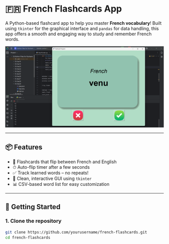 # 🇫🇷 French Flashcards App

A Python-based flashcard app to help you master **French vocabulary**! Built using `tkinter` for the graphical interface and `pandas` for data handling, this app offers a smooth and engaging way to study and remember French words.

![App Screenshot](Screenshot(92).png) <!-- Add an actual screenshot with this name for a visual preview -->

---

## 📦 Features

- 🔁 Flashcards that flip between French and English
- ⏱ Auto-flip timer after a few seconds
- ✅ Track learned words – no repeats!
- 🎨 Clean, interactive GUI using `tkinter`
- 📊 CSV-based word list for easy customization

---

## 🚀 Getting Started

### 1. Clone the repository

```bash
git clone https://github.com/yourusername/french-flashcards.git
cd french-flashcards
